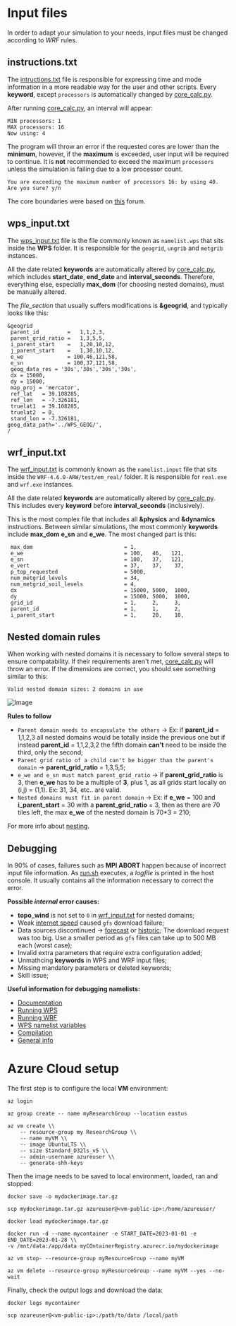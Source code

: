 # Input files 
In order to adapt your simulation to your needs, input files must be changed according to *WRF* rules.

## instructions.txt
The [intructions.txt](/HOST/instructions.txt) file is responsible for expressing time and mode information in a more readable way for the user and other scripts. Every **keyword**, except `processors` is automatically changed by [core_calc.py](/core_calc.py).

After running [core_calc.py](/core_calc.py), an interval will appear:
```
MIN processors: 1
MAX processors: 16
Now using: 4 
```
The program will throw an error if the requested cores are lower than the **minimum**, however, if the **maximum** is exceeded, user input will be required to continue. It is **not** recommended to exceed the maximum `processors` unless the simulation is failing due to a low processor count. 
```
You are exceeding the maximum number of processors 16: by using 40. Are you sure? y/n
```
The core boundaries were based on [this](https://forum.mmm.ucar.edu/threads/choosing-an-appropriate-number-of-processors.5082/) forum.

## wps_input.txt
The [wps_input.txt](/HOST/wps_input.txt) file is the file commonly known as `namelist.wps` that sits inside the **WPS** folder. It is responsible for the `geogrid`, `ungrib` and `metgrib` instances. 

All the date related **keywords** are automatically altered by [core_calc.py](/core_calc.py), which includes **start_date**, **end_date** and **interval_seconds**. Therefore, everything else, especially **max_dom** (for choosing nested domains), must be manually altered.

The *file_section* that usually suffers modifications is **&geogrid**, and typically looks like this:
```
&geogrid                                                                                                 
 parent_id         =   1,1,2,3,                                                                          
 parent_grid_ratio =   1,3,5,5,                                                                          
 i_parent_start    =   1,20,10,12,                                                                       
 j_parent_start    =   1,30,10,12,                                                                       
 e_we              = 100,46,121,58,                                                                      
 e_sn              = 100,37,121,58,                                                                      
 geog_data_res = '30s','30s','30s','30s',                                                               
 dx = 15000,                                                                                             
 dy = 15000,                                                                                             
 map_proj = 'mercator',                                                                                  
 ref_lat   = 39.108285,                                                                                  
 ref_lon   = -7.326181,                                                                                 
 truelat1  = 39.108285,                                                                                  
 truelat2  = 0,                                                                                          
 stand_lon = -7.326181,                                                                                 
geog_data_path='../WPS_GEOG/',
/       
``` 

## wrf_input.txt 

The [wrf_input.txt](/HOST/wrf_input.txt) is commonly known as the `namelist.input` file that sits inside the `WRF-4.6.0-ARW/test/em_real/` folder. It is responsible for `real.exe` and `wrf.exe` instances. 

All the date related **keywords** are automatically altered by [core_calc.py](/core_calc.py). This includes every **keyword** before **interval_seconds** (inclusively). 

This is the most complex file that includes all **&physics** and **&dynamics** instructions. Between similar simulations, the most commonly **keywords** include **max_dom** **e_sn** and **e_we**. The most changed part is this:

```
 max_dom                             = 1,                                                                          
 e_we                                = 100,   46,   121,                                                           
 e_sn                                = 100,   37,   121,                                                           
 e_vert                              = 37,    37,    37,                                                           
 p_top_requested                     = 5000,                                                                       
 num_metgrid_levels                  = 34,                                                                         
 num_metgrid_soil_levels             = 4,                                                                          
 dx                                  = 15000, 5000,  1000,                                                         
 dy                                  = 15000, 5000,  1000,                                                         
 grid_id                             = 1,     2,     3,                                                            
 parent_id                           = 1,     1,     2,                                                            
 i_parent_start                      = 1,     20,    10,
```

## Nested domain rules
When working with nested domains it is necessary to follow several steps to ensure compatability. If their requirements aren't met, [core_calc.py](/core_calc.py) will throw an error. If the dimensions are correct, you should see something similar to this:
```
Valid nested domain sizes: 2 domains in use
```

![Image](https://www2.mmm.ucar.edu/wrf/users/wrf_users_guide/build/html/_images/wps_ij_parent_start.png)

<b> Rules to follow </b>
- `Parent domain needs to encapsulate the others` -> Ex: if **parent_id** = 1,1,2,3 all nested domains would be totally inside the previous one but if instead **parent_id** = 1,1,2,3,2 the fifth domain **can't** need to be inside the third, only the second;
- `Parent grid ratio of a child can't be bigger than the parent's domain` -> **parent_grid_ratio** = 1,3,5,5;
- `e_we and e_sn must match parent_grid_ratio` -> if **parent_grid_ratio** is 3, then **e_we** has to be a multiple of **3**, plus 1, as all grids start locally on (i,j) = (1,1). Ex: 31, 34, etc.. are valid.
- `Nested domains must fit in parent domain` -> Ex: if **e_we** = 100 and **i_parent_start** = 30 with a **parent_grid_ratio** = 3, then as there are 70 tiles left, the max **e_we** of the nested domain is 70*3 = 210; 

For more info about [nesting](https://www2.mmm.ucar.edu/wrf/users/wrf_users_guide/build/html/wps.html#wps-nested-domains).


## Debugging 
In 90% of cases, failures such as **MPI ABORT** happen because of incorrect input file information. As [run.sh](/run.sh) executes, a *logfile* is printed in the host console. It usually contains all the information necessary to correct the error.

<b>Possible *internal* error causes:</b>
- **topo_wind** is not set to `0` in [wrf_input.txt](/HOST/wrf_input.txt) for nested domains;
- Weak [internet speed](https://fast.com/pt/) caused `gfs` download failure; 
- Data sources discontinued -> [forecast](https://nomads.ncep.noaa.gov/cgi-bin/filter_gfs_0p25_1hr.pl) or [historic](https://rda.ucar.edu/datasets/d083003/dataaccess/#);
The download request was too big. Use a smaller period as `gfs` files can take up to 500 MB each (worst case);
- Invalid extra parameters that require extra configuration added;
- Unmathcing **keywords** in WPS and WRF input files;
- Missing mandatory parameters or deleted keywords;
- Skill issue;


<b>Useful information for debugging namelists:</b>
- [Documentation](WRF-documentation.pdf)
- [Running WPS](https://www2.mmm.ucar.edu/wrf/users/wrf_users_guide/build/html/wps.html)
- [Running WRF](https://www2.mmm.ucar.edu/wrf/users/wrf_users_guide/build/html/running_wrf.html)
- [WPS namelist variables](https://www2.mmm.ucar.edu/wrf/users/wrf_users_guide/build/html/namelist_variables.html)
- [Compilation](https://www2.mmm.ucar.edu/wrf/users/wrf_users_guide/build/html/compiling.html)
- [General info](https://www.mmm.ucar.edu/models/wrf)

# Azure Cloud setup

The first step is to configure the local **VM** environment:
```
az login

az group create -- name myResearchGroup --location eastus

az vm create \\
    -- resource-group my ResearchGroup \\
    -- name myVM \\
    -- image UbuntuLTS \\
    -- size Standard_D32ls_v5 \\
    -- admin-username azureuser \\
    -- generate-shh-keys
```

Then the image needs to be saved to local environment, loaded, ran and stopped:

```
docker save -o mydockerimage.tar.gz 

scp mydockerimage.tar.gz azureuser@<vm-public-ip>:/home/azureuser/

docker load mydockerimage.tar.gz

docker run -d --name mycontainer -e START_DATE=2023-01-01 -e END_DATE=2023-01-28 \\
-v /mnt/data:/app/data myCOntainerRegistry.azurecr.io/mydockerimage

az vm stop- --resource-group myResourceGroup --name myVM

az vm delete --resource-group myResourceGroup --name myVM --yes --no-wait

```

Finally, check the output logs and download the data:

```
docker logs mycontainer

scp azureuser@<vm-public-ip>:/path/to/data /local/path
```

[def]: HOST/
